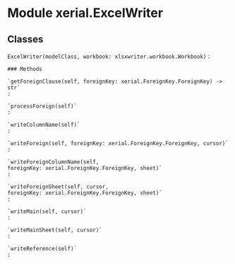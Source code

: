 Module xerial.ExcelWriter
=========================

Classes
-------

`ExcelWriter(modelClass, workbook: xlsxwriter.workbook.Workbook)`
:   

    ### Methods

    `getForeignClause(self, foreignKey: xerial.ForeignKey.ForeignKey) ‑> str`
    :

    `processForeign(self)`
    :

    `writeColumnName(self)`
    :

    `writeForeign(self, foreignKey: xerial.ForeignKey.ForeignKey, cursor)`
    :

    `writeForeignColumnName(self, foreignKey: xerial.ForeignKey.ForeignKey, sheet)`
    :

    `writeForeignSheet(self, cursor, foreignKey: xerial.ForeignKey.ForeignKey, sheet)`
    :

    `writeMain(self, cursor)`
    :

    `writeMainSheet(self, cursor)`
    :

    `writeReference(self)`
    :